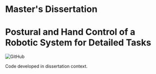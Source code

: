 # Master's Dissertation
# Postural and Hand Control of a Robotic System for Detailed Tasks

![GitHub](https://github.com/up201806842/ShadowHand_MastersThesis/assets/78873048/7e383afe-fdf2-452d-8b5b-7ac8c4cdc83a)

Code developed in dissertation context.
